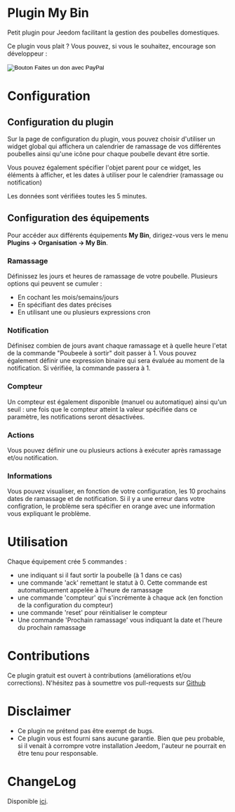 # Plugin My Bin

Petit plugin pour Jeedom facilitant la gestion des poubelles domestiques.

Ce plugin vous plait ? Vous pouvez, si vous le souhaitez, encourage son développeur :
<form action="https://www.paypal.com/donate" method="post" target="_top">
<input type="hidden" name="business" value="HS63QBMJNQYRW" />
<input type="hidden" name="currency_code" value="EUR" />
<input type="image" src="https://www.paypalobjects.com/fr_FR/FR/i/btn/btn_donate_LG.gif" border="0" name="submit" title="PayPal - The safer, easier way to pay online!" alt="Bouton Faites un don avec PayPal" />
<img alt="" border="0" src="https://www.paypal.com/fr_FR/i/scr/pixel.gif" width="1" height="1" />
</form>

# Configuration

## Configuration du plugin

Sur la page de configuration du plugin, vous pouvez choisir d'utiliser un widget global qui affichera un calendrier de ramassage de vos différentes poubelles ainsi qu'une icône pour chaque poubelle devant être sortie.

Vous pouvez également spécifier l'objet parent pour ce widget, les éléments à afficher, et les dates à utiliser pour le calendrier (ramassage ou notification)

Les données sont vérifiées toutes les 5 minutes.

## Configuration des équipements

Pour accéder aux différents équipements **My Bin**, dirigez-vous vers le menu **Plugins → Organisation → My Bin**.

### Ramassage

Définissez les jours et heures de ramassage de votre poubelle. Plusieurs options qui peuvent se cumuler :
- En cochant les mois/semains/jours
- En spécifiant des dates précises
- En utilisant une ou plusieurs expressions cron

### Notification

Définisez combien de jours avant chaque ramassage et à quelle heure l'etat de la commande "Poubeele à sortir" doit passer à 1.
Vous pouvez également définir une expression binaire qui sera évaluée au moment de la notification. Si vérifiée, la commande passera à 1.

### Compteur

Un compteur est également disponible (manuel ou automatique) ainsi qu'un seuil : une fois que le compteur atteint la valeur spécifiée dans ce paramètre, les notifications seront désactivées. 

### Actions

Vous pouvez définir une ou plusieurs actions à exécuter après ramassage et/ou notification.

### Informations

Vous pouvez visualiser, en fonction de votre configuration, les 10 prochains dates de ramassage et de notification. 
Si il y a une erreur dans votre configration, le problème sera spécifier en orange avec une information vous expliquant le problème.

# Utilisation

Chaque équipement crée 5 commandes :
- une indiquant si il faut sortir la poubelle (à 1 dans ce cas)
- une commande 'ack' remettant le statut à 0. Cette commande est automatiquement appelée à l'heure de ramassage
- une commande 'compteur' qui s'incrémente à chaque ack (en fonction de la configuration du compteur)
- une commande 'reset' pour réinitialiser le compteur
- Une commande 'Prochain ramassage' vous indiquant la date et l'heure du prochain ramassage

# Contributions

Ce plugin gratuit est ouvert à contributions (améliorations et/ou corrections). N'hésitez pas à soumettre vos pull-requests sur <a href="https://github.com/hugoKs3/plugin-mybin" target="_blank">Github</a>

# Disclaimer

-   Ce plugin ne prétend pas être exempt de bugs.
-   Ce plugin vous est fourni sans aucune garantie. Bien que peu probable, si il venait à corrompre votre installation Jeedom, l'auteur ne pourrait en être tenu pour responsable.

# ChangeLog
Disponible [ici](./changelog.html).

